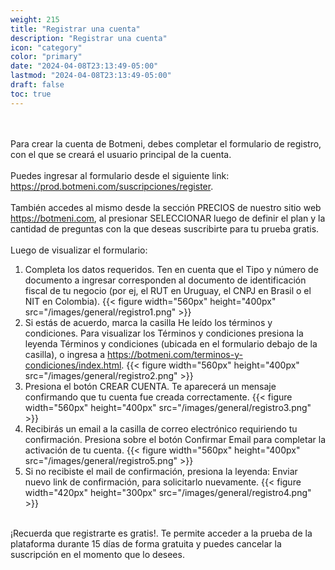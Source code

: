 ```yaml
---
weight: 215
title: "Registrar una cuenta"
description: "Registrar una cuenta"
icon: "category"
color: "primary"
date: "2024-04-08T23:13:49-05:00"
lastmod: "2024-04-08T23:13:49-05:00"
draft: false
toc: true
---
```

<br></br>
Para crear la cuenta de Botmeni, debes completar el formulario de registro, con el que se creará el usuario principal de la cuenta.<br></br>
Puedes ingresar al formulario desde el siguiente link: <https://prod.botmeni.com/suscripciones/register>.<br></br>
También accedes al  mismo desde la sección PRECIOS de nuestro sitio web <https://botmeni.com>, al presionar SELECCIONAR luego de definir el plan y la cantidad de preguntas con la que deseas suscribirte para tu prueba gratis. <br></br>
Luego de visualizar el formulario:
1. Completa los datos requeridos. Ten en cuenta que el Tipo y número de documento a ingresar corresponden al documento de identificación fiscal de tu negocio (por ej, el RUT en Uruguay, el CNPJ en Brasil o el NIT en Colombia).
{{< figure width="560px" height="400px" src="/images/general/registro1.png" >}}
2. Si estás de acuerdo, marca la casilla He leído los términos y condiciones. Para visualizar los Términos y condiciones presiona la leyenda Términos y condiciones (ubicada en el formulario debajo de la casilla), o ingresa a <https://botmeni.com/terminos-y-condiciones/index.html>.
{{< figure width="560px" height="400px" src="/images/general/registro2.png" >}}
3. Presiona el botón CREAR CUENTA. Te aparecerá un mensaje confirmando que tu cuenta fue creada correctamente.
{{< figure width="560px" height="400px" src="/images/general/registro3.png" >}}
4. Recibirás un email a la casilla de correo electrónico requiriendo tu confirmación. Presiona sobre el botón Confirmar Email para completar la activación de tu cuenta.
{{< figure width="560px" height="400px" src="/images/general/registro5.png" >}}
5. Si no recibiste el mail de confirmación, presiona la leyenda: Enviar nuevo link de confirmación, para solicitarlo nuevamente.
{{< figure width="420px" height="300px" src="/images/general/registro4.png" >}} <br></br>

¡Recuerda que registrarte es gratis!. Te permite acceder a la prueba de la plataforma durante 15 días de forma gratuita y puedes cancelar la suscripción en el momento que lo desees.

